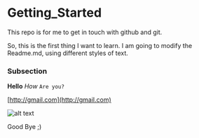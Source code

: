 # Getting_Started

This repo is for me to get in touch with github and git.

So, this is the first thing I want to learn. I am going to modify the Readme.md, using different styles of text. 

### Subsection

**Hello**
_How_
`Are you?`

[http://gmail.com](http://gmail.com)

![alt text](https://img03.deviantart.net/a473/i/2014/262/4/4/my_fave_kodama_by_kirbyfan432-d7ztccm.png)

Good Bye ;) 

